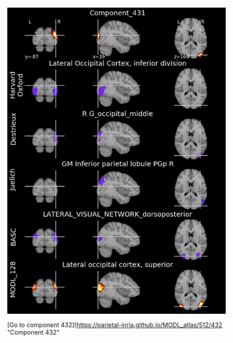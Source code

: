 


![431](preliminary/431.jpg "Component 431")

[Go to component 432](https://parietal-inria.github.io/MODL_atlas/512/432 "Component 432"